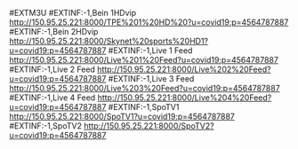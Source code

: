 #EXTM3U
#EXTINF:-1,Bein 1HDvip
http://150.95.25.221:8000/TPE%201%20HD%20?u=covid19:p=4564787887
#EXTINF:-1,Bein 2HDvip
http://150.95.25.221:8000/Skynet%20sports%20HD1?u=covid19:p=4564787887
#EXTINF:-1,Live 1 Feed
http://150.95.25.221:8000/Live%201%20Feed?u=covid19:p=4564787887
#EXTINF:-1,Live 2 Feed
http://150.95.25.221:8000/Live%202%20Feed?u=covid19:p=4564787887
#EXTINF:-1,Live 3 Feed
http://150.95.25.221:8000/Live%203%20Feed?u=covid19:p=4564787887
#EXTINF:-1,Live 4 Feed
http://150.95.25.221:8000/Live%204%20Feed?u=covid19:p=4564787887
#EXTINF:-1,SpoTV1
http://150.95.25.221:8000/SpoTV1?u=covid19:p=4564787887
#EXTINF:-1,SpoTV2
http://150.95.25.221:8000/SpoTV2?u=covid19:p=4564787887
